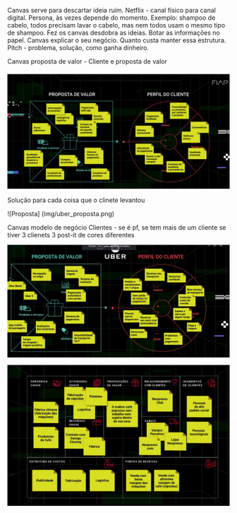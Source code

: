 Canvas serve para descartar ideia ruim. 
Netflix - canal físico para canal digital.
Persona, às vezes depende do momento. Exemplo: shampoo de cabelo, todos precisam lavar o cabelo, mas nem todos usam o mesmo tipo de shampoo.
Fez os canvas desdobra as ideias. 
Botar as informações no papel.
Canvas explicar o seu negócio.
Quanto custa manter essa estrutura.
Pitch - problema, solução, como ganha dinheiro.


Canvas proposta de valor - Cliente e proposta de valor

![Proposta de valor](img/proposta_valor.png)

Solução para cada coisa que o clinete levantou 

![Proposta] (img/uber_proposta.png)


Canvas modelo de negócio
Clientes - se é pf, se tem mais de um cliente
se tiver 3 clienets 3 post-it de cores diferentes


![Modelo_google](img/uber_proposta.png)

![Modelo_nespresso](img/nespresso_modelo.png)